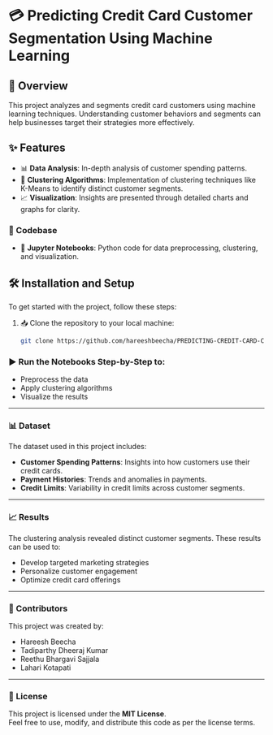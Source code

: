 # 💳 Predicting Credit Card Customer Segmentation Using Machine Learning

## 🧠 Overview
This project analyzes and segments credit card customers using machine learning techniques. Understanding customer behaviors and segments can help businesses target their strategies more effectively.

## ✨ Features
- 📊 **Data Analysis**: In-depth analysis of customer spending patterns.  
- 🤖 **Clustering Algorithms**: Implementation of clustering techniques like K-Means to identify distinct customer segments.  
- 📈 **Visualization**: Insights are presented through detailed charts and graphs for clarity.

### 🧾 Codebase
- 🐍 **Jupyter Notebooks**: Python code for data preprocessing, clustering, and visualization.

## 🛠️ Installation and Setup
To get started with the project, follow these steps:

1. 📥 Clone the repository to your local machine:
   ```bash
   git clone https://github.com/hareeshbeecha/PREDICTING-CREDIT-CARD-CUSTOMER-SEGEMENTATION-USING-ML.git

### ▶️ Run the Notebooks Step-by-Step to:
- Preprocess the data  
- Apply clustering algorithms  
- Visualize the results  

---

### 📊 Dataset
The dataset used in this project includes:

- **Customer Spending Patterns**: Insights into how customers use their credit cards.  
- **Payment Histories**: Trends and anomalies in payments.  
- **Credit Limits**: Variability in credit limits across customer segments.  

---

### 📈 Results
The clustering analysis revealed distinct customer segments. These results can be used to:

- Develop targeted marketing strategies  
- Personalize customer engagement  
- Optimize credit card offerings  

---

### 👥 Contributors
This project was created by:

- Hareesh Beecha  
- Tadiparthy Dheeraj Kumar  
- Reethu Bhargavi Sajjala  
- Lahari Kotapati  

---

### 📄 License
This project is licensed under the **MIT License**.  
Feel free to use, modify, and distribute this code as per the license terms.


   
